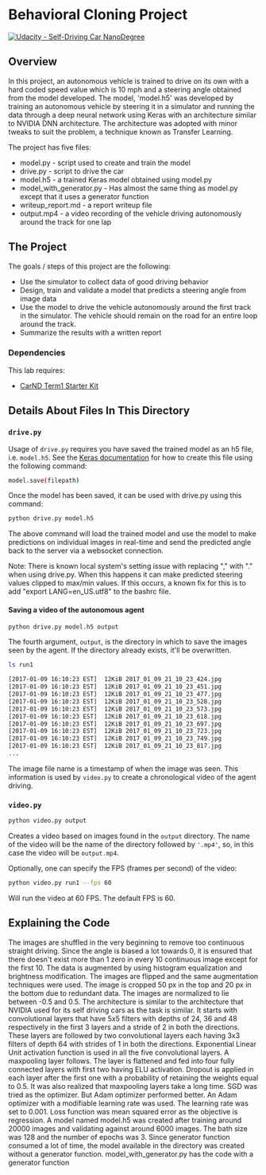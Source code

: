 # Behavioral Cloning Project

[![Udacity - Self-Driving Car NanoDegree](https://s3.amazonaws.com/udacity-sdc/github/shield-carnd.svg)](http://www.udacity.com/drive)

Overview
---
In this project, an autonomous vehicle is trained to drive on its own with a hard coded speed value which is 10 mph and a steering angle obtained from the model developed. The model, 'model.h5' was developed by training an autonomous vehicle by steering it in a simulator and running the data through a deep neural network using Keras with an architecture similar to NVIDIA DNN architecture. The architecture was adopted with minor tweaks to suit the problem, a technique known as Transfer Learning.

The project has five files: 
* model.py  - script used to create and train the model
* drive.py  - script to drive the car
* model.h5  - a trained Keras model obtained using model.py
* model_with_generator.py - Has almost the same thing as model.py except that it uses a generator function
* writeup_report.md - a report writeup file
* output.mp4 - a video recording of the vehicle driving autonomously around the track for one lap

The Project
---
The goals / steps of this project are the following:
* Use the simulator to collect data of good driving behavior
* Design, train and validate a model that predicts a steering angle from image data
* Use the model to drive the vehicle autonomously around the first track in the simulator. The vehicle should remain on the road for an entire loop around the track.
* Summarize the results with a written report

### Dependencies
This lab requires:

* [CarND Term1 Starter Kit](https://github.com/udacity/CarND-Term1-Starter-Kit)

## Details About Files In This Directory

### `drive.py`

Usage of `drive.py` requires you have saved the trained model as an h5 file, i.e. `model.h5`. See the [Keras documentation](https://keras.io/getting-started/faq/#how-can-i-save-a-keras-model) for how to create this file using the following command:
```sh
model.save(filepath)
```

Once the model has been saved, it can be used with drive.py using this command:

```sh
python drive.py model.h5
```

The above command will load the trained model and use the model to make predictions on individual images in real-time and send the predicted angle back to the server via a websocket connection.

Note: There is known local system's setting issue with replacing "," with "." when using drive.py. When this happens it can make predicted steering values clipped to max/min values. If this occurs, a known fix for this is to add "export LANG=en_US.utf8" to the bashrc file.

#### Saving a video of the autonomous agent

```sh
python drive.py model.h5 output
```

The fourth argument, `output`, is the directory in which to save the images seen by the agent. If the directory already exists, it'll be overwritten.

```sh
ls run1

[2017-01-09 16:10:23 EST]  12KiB 2017_01_09_21_10_23_424.jpg
[2017-01-09 16:10:23 EST]  12KiB 2017_01_09_21_10_23_451.jpg
[2017-01-09 16:10:23 EST]  12KiB 2017_01_09_21_10_23_477.jpg
[2017-01-09 16:10:23 EST]  12KiB 2017_01_09_21_10_23_528.jpg
[2017-01-09 16:10:23 EST]  12KiB 2017_01_09_21_10_23_573.jpg
[2017-01-09 16:10:23 EST]  12KiB 2017_01_09_21_10_23_618.jpg
[2017-01-09 16:10:23 EST]  12KiB 2017_01_09_21_10_23_697.jpg
[2017-01-09 16:10:23 EST]  12KiB 2017_01_09_21_10_23_723.jpg
[2017-01-09 16:10:23 EST]  12KiB 2017_01_09_21_10_23_749.jpg
[2017-01-09 16:10:23 EST]  12KiB 2017_01_09_21_10_23_817.jpg
...
```

The image file name is a timestamp of when the image was seen. This information is used by `video.py` to create a chronological video of the agent driving.

### `video.py`

```sh
python video.py output
```

Creates a video based on images found in the `output` directory. The name of the video will be the name of the directory followed by `'.mp4'`, so, in this case the video will be `output.mp4`.

Optionally, one can specify the FPS (frames per second) of the video:

```sh
python video.py run1 --fps 60
```

Will run the video at 60 FPS. The default FPS is 60.


Explaining the Code
---

The images are shuffled in the very beginning to remove too continuous straight driving. Since the angle is biased a lot towards 0, it is ensured that there doesn't exist more than 1 zero in every 10 continuous image except for the first 10. The data is augmented by using histogram equalization and brightness modification. The images are flipped and the same augmentation techniques were used. The image is cropped 50 px in the top and 20 px in the bottom due to redundant data. The images are normalized to lie between -0.5 and 0.5. The architecture is similar to the architecture that NVIDIA used for its self driving cars as the task is similar. It starts with convolutional layers that have 5x5 filters with depths of 24, 36 and 48 respectively in the first 3 layers and a stride of 2 in both the directions. These layers are followed by two convolutional layers each having 3x3 filters of depth 64 with strides of 1 in both the directions. Exponential Linear Unit activation function is used in all the five convolutional layers. A maxpooling layer follows. The layer is flattened and fed into four fully connected layers with first two having ELU activation. Dropout is applied in each layer after the first one with a probability of retaining the weights equal to 0.5. It was also realized that maxpooling layers take a long time. SGD was tried as the optimizer. But Adam optimizer performed better. An Adam optimizer with a modifiable learning rate was used. The learning rate was set to 0.001. Loss function was mean squared error as the objective is regression. A model named model.h5 was created after training around 20000 images and validating against around 6000 images. The bath size was 128 and the number of epochs was 3. Since generator function consumed a lot of time, the model available in the directory was created without a generator function. model_with_generator.py has the code with a generator function
